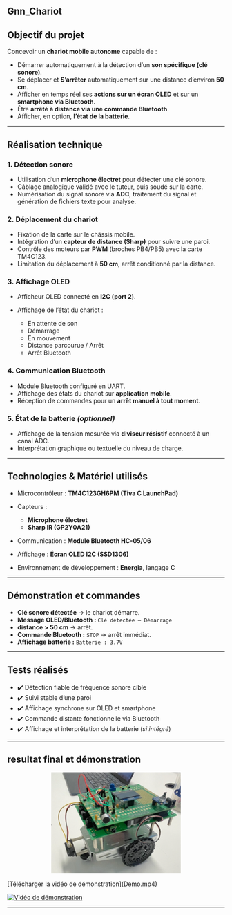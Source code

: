 ## Gnn_Chariot

##  Objectif du projet

Concevoir un **chariot mobile autonome** capable de :

* Démarrer automatiquement à la détection d’un **son spécifique (clé sonore)**.
* Se déplacer et **S’arrêter** automatiquement sur une distance d’environ **50 cm**.
* Afficher en temps réel ses **actions sur un écran OLED** et sur un **smartphone via Bluetooth**.
* Être **arrêté à distance via une commande Bluetooth**.
* Afficher, en option, **l’état de la batterie**.

---

##  Réalisation technique

### 1. Détection sonore

* Utilisation d’un **microphone électret** pour détecter une clé sonore.
* Câblage analogique validé avec le tuteur, puis soudé sur la carte.
* Numérisation du signal sonore via **ADC**, traitement du signal et génération de fichiers texte pour analyse.

### 2. Déplacement du chariot

* Fixation de la carte sur le châssis mobile.
* Intégration d’un **capteur de distance (Sharp)** pour suivre une paroi.
* Contrôle des moteurs par **PWM** (broches PB4/PB5) avec la carte TM4C123.
* Limitation du déplacement à **50 cm**, arrêt conditionné par la distance.

### 3. Affichage OLED

* Afficheur OLED connecté en **I2C (port 2)**.
* Affichage de l’état du chariot :

  * En attente de son
  * Démarrage
  * En mouvement
  * Distance parcourue / Arrêt
  * Arrêt Bluetooth

### 4. Communication Bluetooth

* Module Bluetooth configuré en UART.
* Affichage des états du chariot sur **application mobile**.
* Réception de commandes pour un **arrêt manuel à tout moment**.

### 5. État de la batterie *(optionnel)*

* Affichage de la tension mesurée via **diviseur résistif** connecté à un canal ADC.
* Interprétation graphique ou textuelle du niveau de charge.

---

##  Technologies & Matériel utilisés

* Microcontrôleur : **TM4C123GH6PM (Tiva C LaunchPad)**
* Capteurs :

  * **Microphone électret**
  * **Sharp IR (GP2Y0A21)**
* Communication : **Module Bluetooth HC-05/06**
* Affichage : **Écran OLED I2C (SSD1306)**
* Environnement de développement : **Energia**, langage **C**

---

##  Démonstration et commandes

* **Clé sonore détectée** → le chariot démarre.
* **Message OLED/Bluetooth :** `Clé détectée – Démarrage`
* **distance > 50 cm** → arrêt.
* **Commande Bluetooth :** `STOP` → arrêt immédiat.
* **Affichage batterie :** `Batterie : 3.7V`

---

##  Tests réalisés

* ✔️ Détection fiable de fréquence sonore cible
* ✔️ Suivi stable d’une paroi
* ✔️ Affichage synchrone sur OLED et smartphone
* ✔️ Commande distante fonctionnelle via Bluetooth
* ✔️ Affichage et interprétation de la batterie (*si intégré*)

---

## resultat final et démonstration 
<p align="center">
  <img src="chario_final.png" alt="Chariot_final" width="300">
</p>
 [Télécharger la vidéo de démonstration](Demo.mp4)

[![Vidéo de démonstration](chariot_final.png)](Demo.mp4)


---
